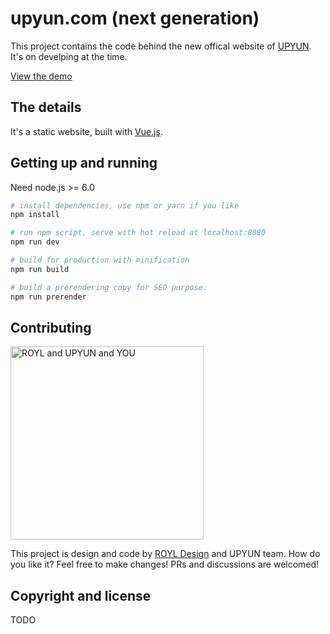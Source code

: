# upyun.com (next generation)

This project contains the code behind the new offical website of [UPYUN](https://www.upyun.com). It's on develping at the time.

[View the demo](http://upyun.royl.design/)

## The details

It's a static website, built with [Vue.js](https://vuejs.org/).

## Getting up and running

Need node.js >= 6.0

``` bash
# install dependencies, use npm or yarn if you like
npm install

# run npm script, serve with hot reload at localhost:8080
npm run dev

# build for production with minification
npm run build

# build a prerendering copy for SEO purpose.
npm run prerender
```

## Contributing

<img width="309" src="https://rawgit.com/nemoalex/upyun.com/master/you.png" alt="ROYL and UPYUN and YOU">

This project is design and code by [ROYL Design](http://royldesign.com/) and UPYUN team. How do you like it? Feel free to make changes! PRs and discussions are welcomed!

## Copyright and license

TODO
